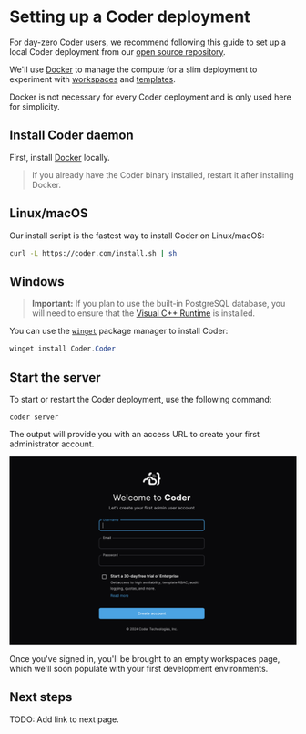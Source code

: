 # Setting up a Coder deployment

For day-zero Coder users, we recommend following this guide to set up a local
Coder deployment from our
[open source repository](https://github.com/coder/coder).

We'll use [Docker](https://docs.docker.com/engine) to manage the compute for a
slim deployment to experiment with [workspaces](../user-guides/index.md) and
[templates](../admin/templates/index.md).

Docker is not necessary for every Coder deployment and is only used here for
simplicity.

## Install Coder daemon

First, install [Docker](https://docs.docker.com/engine/install/) locally.

> If you already have the Coder binary installed, restart it after installing
> Docker.

<div class="tabs">

## Linux/macOS

Our install script is the fastest way to install Coder on Linux/macOS:

```sh
curl -L https://coder.com/install.sh | sh
```

## Windows

> **Important:** If you plan to use the built-in PostgreSQL database, you will
> need to ensure that the
> [Visual C++ Runtime](https://learn.microsoft.com/en-US/cpp/windows/latest-supported-vc-redist#latest-microsoft-visual-c-redistributable-version)
> is installed.

You can use the
[`winget`](https://learn.microsoft.com/en-us/windows/package-manager/winget/#use-winget)
package manager to install Coder:

```powershell
winget install Coder.Coder
```

</div>

## Start the server

To start or restart the Coder deployment, use the following command:

```shell
coder server
```

The output will provide you with an access URL to create your first
administrator account.

![Coder login screen](../images/start/setup-page.png)

Once you've signed in, you'll be brought to an empty workspaces page, which
we'll soon populate with your first development environments.

## Next steps

TODO: Add link to next page.
